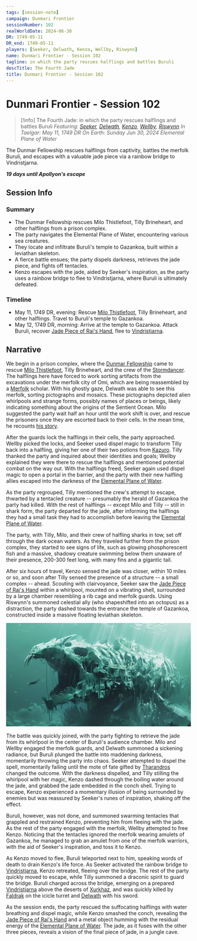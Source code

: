 ```yaml
---
tags: [session-note]
campaign: Dunmari Frontier
sessionNumber: 102
realWorldDate: 2024-06-30
DR: 1749-05-11
DR_end: 1749-05-11
players: [Seeker, Delwath, Kenzo, Wellby, Riswynn]
name: Dunmari Frontier - Session 102
tagline: in which the party rescues halflings and battles Buruli
descTitle: The Fourth Jade
title: Dunmari Frontier - Session 102
---
```

# Dunmari Frontier - Session 102

>[!info] The Fourth Jade: in which the party rescues halflings and battles Buruli
> *Featuring: [Seeker](<../../../people/pcs/dunmar-fellowship/seeker.md>), [Delwath](<../../../people/pcs/dunmar-fellowship/delwath.md>), [Kenzo](<../../../people/pcs/dunmar-fellowship/kenzo.md>), [Wellby](<../../../people/pcs/dunmar-fellowship/wellby.md>), [Riswynn](<../../../people/pcs/dunmar-fellowship/riswynn.md>)*
> *In Taelgar: May 11, 1749 DR*
> *On Earth: Sunday Jun 30, 2024*
> *Elemental Plane of Water*

The Dunmar Fellowship rescues halflings from captivity, battles the merfolk Buruli, and escapes with a valuable jade piece via a rainbow bridge to Vindristjarna.

***19 days until Apollyon's escape***
## Session Info
### Summary
- The Dunmar Fellowship rescues Milo Thistlefoot, Tilly Brineheart, and other halflings from a prison complex.
- The party navigates the Elemental Plane of Water, encountering various sea creatures.
- They locate and infiltrate Buruli's temple to Gazankoa, built within a leviathan skeleton.
- A fierce battle ensues; the party dispels darkness, retrieves the jade piece, and fights off tentacles.
- Kenzo escapes with the jade, aided by Seeker's inspiration, as the party uses a rainbow bridge to flee to Vindristjarna, where Buruli is ultimately defeated.

### Timeline
- May 11, 1749 DR, evening: Rescue [Milo Thistlefoot](<../../../people/halflings/milo-thistlefoot.md>), Tilly Brineheart, and other halflings. Travel to Buruli's temple to Gazankoa. 
- May 12, 1749 DR, morning: Arrive at the temple to Gazankoa. Attack Buruli, recover [Jade Piece of Rai's Hand](<../treasure/notable-items/jade-piece-of-rai-s-hand.md>), flee to [Vindristjarna](<../../../things/ships/vindristjarna.md>). 

## Narrative
We begin in a prison complex, where the [Dunmar Fellowship](<../../../people/pcs/dunmar-fellowship/dunmar-fellowship.md>) came to rescue [Milo Thistlefoot](<../../../people/halflings/milo-thistlefoot.md>), Tilly Brineheart, and the crew of the [Stormdancer](<../../../things/ships/stormdancer.md>). The halflings here have forced to work sorting artifacts from the excavations under the merfolk city of Omi, which are being reassembled by a [Merfolk](<../../../species/unusual-species/merfolk.md>) scholar. With his ghostly gaze, Delwath was able to see this merfolk, sorting pictographs and mosaics. These pictographs depicted alien whirlpools and strange forms, possibly names of places or beings, likely indicating something about the origins of the Sentient Ocean. Milo suggested the party wait half an hour until the work shift is over, and rescue the prisoners once they are escorted back to their cells. In the mean time, he recounts [his story](<../tales-and-stories/milo-s-story.md>). 

After the guards lock the halflings in their cells, the party approached. Wellby picked the locks, and Seeker used dispel magic to transform Tilly back into a halfling, giving her one of their two potions from [Kazuro](<../../../people/other-nonhumans/kazuro.md>). Tilly thanked the party and inquired about their identities and goals; Wellby explained they were there to rescue the halflings and mentioned potential combat on the way out. With the halflings freed, Seeker again used dispel magic to open a portal in the barrier, and the party with their new halfling allies escaped into the darkness of the [Elemental Plane of Water](<../../../cosmology/multiverse/energy-realms/elemental-realms/elemental-plane-of-water.md>). 

As the party regrouped, Tilly mentioned the crew's attempt to escape, thwarted by a tentacled creature -- presumably the herald of Gazankoa the party had killed. With the rest of halflings -- except Milo and Tilly -- still in shark form, the party departed for the jade, after informing the halflings they had a small task they had to accomplish before leaving the [Elemental Plane of Water](<../../../cosmology/multiverse/energy-realms/elemental-realms/elemental-plane-of-water.md>). 

The party, with Tilly, Milo, and their crew of halfling sharks in tow, set off through the dark ocean waters. As they traveled further from the prison complex, they started to see signs of life, such as  glowing phosphorescent fish and a massive, shadowy creature swimming below them unaware of their presence, 200-300 feet long, with many fins and a gigantic tail. 

After six hours of travel, Kenzo sensed the jade was closer, within 10 miles or so, and soon after Tilly sensed the presence of a structure -- a small complex -- ahead. Scouting with clairvoyance, Seeker saw the [Jade Piece of Rai's Hand](<../treasure/notable-items/jade-piece-of-rai-s-hand.md>) within a whirlpool, mounted on a vibrating shell, surrounded by a large chamber resembling a rib cage and merfolk guards. Using Riswynn's summoned celestial ally (who shapeshifted into an octopus) as a distraction, the party dashed towards the entrance the temple of Gazankoa, constructed inside a massive floating leviathan skeleton. 

![Temple of Gazankoa](../../../assets/temple-of-gazankoa.png)

The battle was quickly joined, with the party fighting to retrieve the jade from its whirlpool in the center of Buruli's audience chamber. Milo and Wellby engaged the merfolk guards, and Delwath summoned a sickening radiance, but Buruli plunged the battle into maddening darkness, momentarily throwing the party into chaos. Seeker attempted to dispel the spell, momentarily failing until the mote of fate gifted by [Tharandros](<../../../people/other-nonhumans/tharandros.md>) changed the outcome. With the darkness dispelled, and Tilly stilling the whirlpool with her magic, Kenzo dashed through the boiling water around the jade, and grabbed the jade embedded in the conch shell. Trying to escape, Kenzo experienced a momentary illusion of being surrounded by enemies but was reassured by Seeker's runes of inspiration, shaking off the effect. 

Buruli, however, was not done, and summoned swarming tentacles that grappled and restrained Kenzo, preventing him from fleeing with the jade. As the rest of the party engaged with the merfolk, Wellby attempted to free Kenzo. Noticing that the tentacles ignored the merfolk wearing amulets of Gazankoa, he managed to grab an amulet from one of the merfolk warriors, with the aid of Seeker's inspiration, and toss it to Kenzo. 

As Kenzo moved to flee, Buruli teleported next to him, speaking words of death to drain Kenzo's life force. As Seeker activated the rainbow bridge to [Vindristjarna](<../../../things/ships/vindristjarna.md>), Kenzo retreated, fleeing over the bridge. The rest of the party quickly moved to escape, while Tilly summoned a draconic spirit to guard the bridge. Buruli charged across the bridge, emerging on a prepared [Vindristjarna](<../../../things/ships/vindristjarna.md>) above the deserts of [Xurkhaz](<../../../gazetteer/istaros-watershed/xurkhaz/xurkhaz.md>), and was quickly killed by [Faldrak](<../../../people/dwarves/faldrak-bronzehammer.md>) on the icicle turret and [Delwath](<../../../people/pcs/dunmar-fellowship/delwath.md>) with his sword. 

As the session ends, the party rescued the suffocating halflings with water breathing and dispel magic, while Kenzo smashed the conch, revealing the [Jade Piece of Rai's Hand](<../treasure/notable-items/jade-piece-of-rai-s-hand.md>) and a metal object humming with the residual energy of the [Elemental Plane of Water](<../../../cosmology/multiverse/energy-realms/elemental-realms/elemental-plane-of-water.md>). The jade, as it fuses with the other three pieces, reveals a vision of the final piece of jade, in a jungle cave. 
